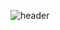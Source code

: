 ![header](https://capsule-render.vercel.app/api?type=rect&color=auto&height=300&section=header&text=MIN2EO&fontSize=90)
